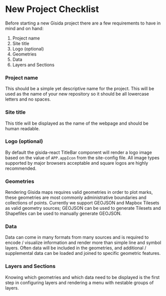 # New Project Checklist
Before starting a new Gisida project there are a few requirements to have in mind and on hand:

1. Project name
2. Site title
3. Logo (optional)
4. Geometries
5. Data
6. Layers and Sections

### Project name
This should be a simple yet descriptive name for the project. This will be used as the name of your new repository so it should be all lowercase letters and no spaces.

### Site title
This title will be displayed as the name of the webpage and should be human readable.

### Logo (optional)
By default the gisida-react TitleBar component will render a logo image based on the value of `APP.appIcon` from the site-config file. All image types supported by major browsers acceptable and square logos are highly recommended.

### Geometries
Rendering Gisida maps requires valid geometries in order to plot marks, these geometries are most commonly administrative boundaries and collections of points. Currently we support GEOJSON and Mapbox Tilesets as valid geometry sources; GEOJSON can be used to generate Tilesets and Shapefiles can be used to manually generate GEOJSON.

### Data
Data can come in many formats from many sources and is required to encode / visualize information and render more than simple line and symbol layers. Often data will be included in the geometries, and additional / supplemental data can be loaded and joined to specific geometric features.

### Layers and Sections
Knowing which geometries and which data need to be displayed is the first step in configuring layers and rendering a menu with nestable groups of layers.
